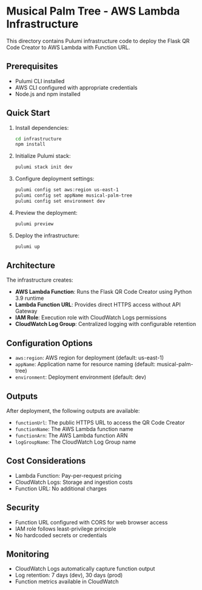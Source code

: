 # Musical Palm Tree - AWS Lambda Infrastructure

This directory contains Pulumi infrastructure code to deploy the Flask QR Code Creator to AWS Lambda with Function URL.

## Prerequisites

- Pulumi CLI installed
- AWS CLI configured with appropriate credentials
- Node.js and npm installed

## Quick Start

1. Install dependencies:
   ```bash
   cd infrastructure
   npm install
   ```

2. Initialize Pulumi stack:
   ```bash
   pulumi stack init dev
   ```

3. Configure deployment settings:
   ```bash
   pulumi config set aws:region us-east-1
   pulumi config set appName musical-palm-tree
   pulumi config set environment dev
   ```

4. Preview the deployment:
   ```bash
   pulumi preview
   ```

5. Deploy the infrastructure:
   ```bash
   pulumi up
   ```

## Architecture

The infrastructure creates:

- **AWS Lambda Function**: Runs the Flask QR Code Creator using Python 3.9 runtime
- **Lambda Function URL**: Provides direct HTTPS access without API Gateway
- **IAM Role**: Execution role with CloudWatch Logs permissions
- **CloudWatch Log Group**: Centralized logging with configurable retention

## Configuration Options

- `aws:region`: AWS region for deployment (default: us-east-1)
- `appName`: Application name for resource naming (default: musical-palm-tree)
- `environment`: Deployment environment (default: dev)

## Outputs

After deployment, the following outputs are available:

- `functionUrl`: The public HTTPS URL to access the QR Code Creator
- `functionName`: The AWS Lambda function name
- `functionArn`: The AWS Lambda function ARN
- `logGroupName`: The CloudWatch Log Group name

## Cost Considerations

- Lambda Function: Pay-per-request pricing
- CloudWatch Logs: Storage and ingestion costs
- Function URL: No additional charges

## Security

- Function URL configured with CORS for web browser access
- IAM role follows least-privilege principle
- No hardcoded secrets or credentials

## Monitoring

- CloudWatch Logs automatically capture function output
- Log retention: 7 days (dev), 30 days (prod)
- Function metrics available in CloudWatch
